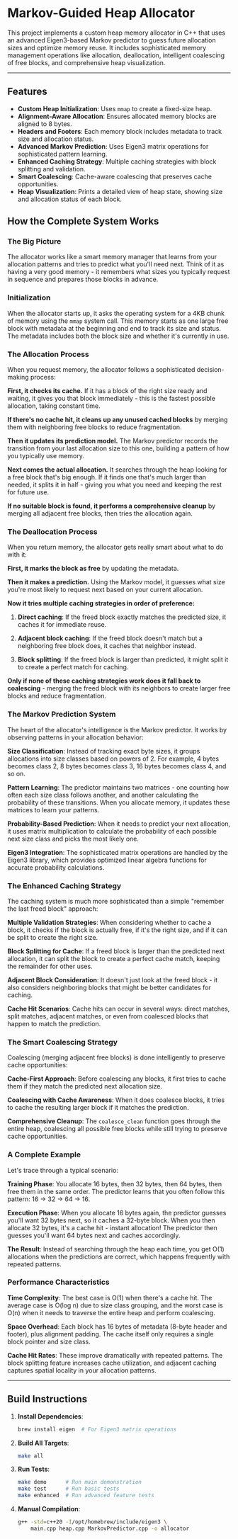 # Markov-Guided Heap Allocator

This project implements a custom heap memory allocator in C++ that uses an advanced Eigen3-based Markov predictor to guess future allocation sizes and optimize memory reuse. It includes sophisticated memory management operations like allocation, deallocation, intelligent coalescing of free blocks, and comprehensive heap visualization.

---

## Features

- **Custom Heap Initialization**: Uses `mmap` to create a fixed-size heap.
- **Alignment-Aware Allocation**: Ensures allocated memory blocks are aligned to 8 bytes.
- **Headers and Footers**: Each memory block includes metadata to track size and allocation status.
- **Advanced Markov Prediction**: Uses Eigen3 matrix operations for sophisticated pattern learning.
- **Enhanced Caching Strategy**: Multiple caching strategies with block splitting and validation.
- **Smart Coalescing**: Cache-aware coalescing that preserves cache opportunities.
- **Heap Visualization**: Prints a detailed view of heap state, showing size and allocation status of each block.



## How the Complete System Works

### The Big Picture

The allocator works like a smart memory manager that learns from your allocation patterns and tries to predict what you'll need next. Think of it as having a very good memory - it remembers what sizes you typically request in sequence and prepares those blocks in advance.

### Initialization

When the allocator starts up, it asks the operating system for a 4KB chunk of memory using the `mmap` system call. This memory starts as one large free block with metadata at the beginning and end to track its size and status. The metadata includes both the block size and whether it's currently in use.

### The Allocation Process

When you request memory, the allocator follows a sophisticated decision-making process:

**First, it checks its cache.** If it has a block of the right size ready and waiting, it gives you that block immediately - this is the fastest possible allocation, taking constant time.

**If there's no cache hit, it cleans up any unused cached blocks** by merging them with neighboring free blocks to reduce fragmentation.

**Then it updates its prediction model.** The Markov predictor records the transition from your last allocation size to this one, building a pattern of how you typically use memory.

**Next comes the actual allocation.** It searches through the heap looking for a free block that's big enough. If it finds one that's much larger than needed, it splits it in half - giving you what you need and keeping the rest for future use.

**If no suitable block is found, it performs a comprehensive cleanup** by merging all adjacent free blocks, then tries the allocation again.

### The Deallocation Process

When you return memory, the allocator gets really smart about what to do with it:

**First, it marks the block as free** by updating the metadata.

**Then it makes a prediction.** Using the Markov model, it guesses what size you're most likely to request next based on your current allocation.

**Now it tries multiple caching strategies in order of preference:**

1. **Direct caching**: If the freed block exactly matches the predicted size, it caches it for immediate reuse.

2. **Adjacent block caching**: If the freed block doesn't match but a neighboring free block does, it caches that neighbor instead.

3. **Block splitting**: If the freed block is larger than predicted, it might split it to create a perfect match for caching.

**Only if none of these caching strategies work does it fall back to coalescing** - merging the freed block with its neighbors to create larger free blocks and reduce fragmentation.

### The Markov Prediction System

The heart of the allocator's intelligence is the Markov predictor. It works by observing patterns in your allocation behavior:

**Size Classification**: Instead of tracking exact byte sizes, it groups allocations into size classes based on powers of 2. For example, 4 bytes becomes class 2, 8 bytes becomes class 3, 16 bytes becomes class 4, and so on.

**Pattern Learning**: The predictor maintains two matrices - one counting how often each size class follows another, and another calculating the probability of these transitions. When you allocate memory, it updates these matrices to learn your patterns.

**Probability-Based Prediction**: When it needs to predict your next allocation, it uses matrix multiplication to calculate the probability of each possible next size class and picks the most likely one.

**Eigen3 Integration**: The sophisticated matrix operations are handled by the Eigen3 library, which provides optimized linear algebra functions for accurate probability calculations.

### The Enhanced Caching Strategy

The caching system is much more sophisticated than a simple "remember the last freed block" approach:

**Multiple Validation Strategies**: When considering whether to cache a block, it checks if the block is actually free, if it's the right size, and if it can be split to create the right size.

**Block Splitting for Cache**: If a freed block is larger than the predicted next allocation, it can split the block to create a perfect cache match, keeping the remainder for other uses.

**Adjacent Block Consideration**: It doesn't just look at the freed block - it also considers neighboring blocks that might be better candidates for caching.

**Cache Hit Scenarios**: Cache hits can occur in several ways: direct matches, split matches, adjacent matches, or even from coalesced blocks that happen to match the prediction.

### The Smart Coalescing Strategy

Coalescing (merging adjacent free blocks) is done intelligently to preserve cache opportunities:

**Cache-First Approach**: Before coalescing any blocks, it first tries to cache them if they match the predicted next allocation size.

**Coalescing with Cache Awareness**: When it does coalesce blocks, it tries to cache the resulting larger block if it matches the prediction.

**Comprehensive Cleanup**: The `coalesce_clean` function goes through the entire heap, coalescing all possible free blocks while still trying to preserve cache opportunities.

### A Complete Example

Let's trace through a typical scenario:

**Training Phase**: You allocate 16 bytes, then 32 bytes, then 64 bytes, then free them in the same order. The predictor learns that you often follow this pattern: 16 → 32 → 64 → 16.

**Execution Phase**: When you allocate 16 bytes again, the predictor guesses you'll want 32 bytes next, so it caches a 32-byte block. When you then allocate 32 bytes, it's a cache hit - instant allocation! The predictor then guesses you'll want 64 bytes next and caches accordingly.

**The Result**: Instead of searching through the heap each time, you get O(1) allocations when the predictions are correct, which happens frequently with repeated patterns.

### Performance Characteristics

**Time Complexity**: The best case is O(1) when there's a cache hit. The average case is O(log n) due to size class grouping, and the worst case is O(n) when it needs to traverse the entire heap and perform coalescing.

**Space Overhead**: Each block has 16 bytes of metadata (8-byte header and footer), plus alignment padding. The cache itself only requires a single block pointer and size class.

**Cache Hit Rates**: These improve dramatically with repeated patterns. The block splitting feature increases cache utilization, and adjacent caching captures spatial locality in your allocation patterns.

---

## Build Instructions

1. **Install Dependencies**:
   ```bash
   brew install eigen  # For Eigen3 matrix operations
   ```

2. **Build All Targets**:
   ```bash
   make all
   ```

3. **Run Tests**:
   ```bash
   make demo      # Run main demonstration
   make test      # Run basic tests
   make enhanced  # Run advanced feature tests
   ```

4. **Manual Compilation**:
   ```bash
   g++ -std=c++20 -I/opt/homebrew/include/eigen3 \
       main.cpp heap.cpp MarkovPredictor.cpp -o allocator
   ```




